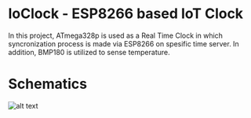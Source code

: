 # IoClock - ESP8266 based IoT Clock

In this project, ATmega328p is used as a Real Time Clock in which syncronization process is made via ESP8266 on spesific time server. In addition, BMP180 is utilized to sense temperature. 

# Schematics

![alt text](https://aercys.com/IoClockSch.png "IoClock Schematics")
